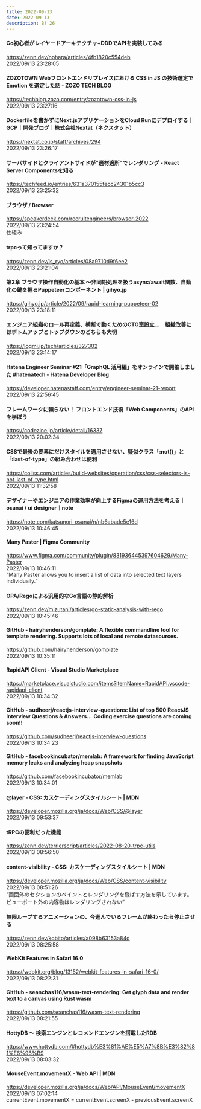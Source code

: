 ```yaml
---
title: 2022-09-13
date: 2022-09-13
description: B! 26
---
```


#### Go初心者がレイヤードアーキテクチャ+DDDでAPIを実装してみる
https://zenn.dev/nohara/articles/4fb1820c554deb<br>
2022/09/13 23:28:05<br>


#### ZOZOTOWN Webフロントエンドリプレイスにおける CSS in JS の技術選定で Emotion を選定した話 - ZOZO TECH BLOG
https://techblog.zozo.com/entry/zozotown-css-in-js<br>
2022/09/13 23:27:16<br>


#### Dockerfileを書かずにNext.jsアプリケーションをCloud Runにデプロイする｜GCP｜開発ブログ｜株式会社Nextat（ネクスタット）
https://nextat.co.jp/staff/archives/294<br>
2022/09/13 23:26:17<br>


#### サーバサイドとクライアントサイドが"適材適所"でレンダリング - React Server Componentsを知る
https://techfeed.io/entries/631a370155fecc24301b5cc3<br>
2022/09/13 23:25:32<br>


#### ブラウザ / Browser
https://speakerdeck.com/recruitengineers/browser-2022<br>
2022/09/13 23:24:54<br>
仕組み


#### trpcって知ってますか？
https://zenn.dev/is_ryo/articles/08a9710d9f6ee2<br>
2022/09/13 23:21:04<br>


#### 第2章 ブラウザ操作自動化の基本 ～非同期処理を扱うasync/await関数、自動化の鍵を握るPuppeteerコンポーネント | gihyo.jp
https://gihyo.jp/article/2022/09/rapid-learning-puppeteer-02<br>
2022/09/13 23:18:11<br>


#### エンジニア組織のロール再定義、横断で動くためのCTO室設立…　組織改善にはボトムアップとトップダウンのどちらも大切
https://logmi.jp/tech/articles/327302<br>
2022/09/13 23:14:17<br>


#### Hatena Engineer Seminar #21「GraphQL 活用編」をオンラインで開催しました #hatenatech - Hatena Developer Blog
https://developer.hatenastaff.com/entry/engineer-seminar-21-report<br>
2022/09/13 22:56:45<br>


#### フレームワークに頼らない！ フロントエンド技術「Web Components」のAPIを学ぼう
https://codezine.jp/article/detail/16337<br>
2022/09/13 20:02:34<br>


#### CSSで最後の要素にだけスタイルを適用させない、疑似クラス「:not()」と「:last-of-type」の組み合わせは便利
https://coliss.com/articles/build-websites/operation/css/css-selectors-is-not-last-of-type.html<br>
2022/09/13 11:32:58<br>


#### デザイナーやエンジニアの作業効率が向上するFigmaの運用方法を考える｜osanai / ui designer｜note
https://note.com/katsunori_osanai/n/nb6abade5e16d<br>
2022/09/13 10:46:45<br>


#### Many Paster | Figma Community
https://www.figma.com/community/plugin/831936445397604629/Many-Paster<br>
2022/09/13 10:46:11<br>
“Many Paster allows you to insert a list of data into selected text layers individually.”


#### OPA/Regoによる汎用的なGo言語の静的解析
https://zenn.dev/mizutani/articles/go-static-analysis-with-rego<br>
2022/09/13 10:45:46<br>


#### GitHub - hairyhenderson/gomplate: A flexible commandline tool for template rendering. Supports lots of local and remote datasources.
https://github.com/hairyhenderson/gomplate<br>
2022/09/13 10:35:11<br>


#### RapidAPI Client - Visual Studio Marketplace
https://marketplace.visualstudio.com/items?itemName=RapidAPI.vscode-rapidapi-client<br>
2022/09/13 10:34:32<br>


#### GitHub - sudheerj/reactjs-interview-questions: List of top 500 ReactJS Interview Questions & Answers....Coding exercise questions are coming soon!!
https://github.com/sudheerj/reactjs-interview-questions<br>
2022/09/13 10:34:23<br>


#### GitHub - facebookincubator/memlab: A framework for finding JavaScript memory leaks and analyzing heap snapshots
https://github.com/facebookincubator/memlab<br>
2022/09/13 10:34:01<br>


#### @layer - CSS: カスケーディングスタイルシート | MDN
https://developer.mozilla.org/ja/docs/Web/CSS/@layer<br>
2022/09/13 09:53:37<br>


#### tRPCの便利だった機能
https://zenn.dev/terrierscript/articles/2022-08-20-trpc-utils<br>
2022/09/13 08:56:50<br>


#### content-visibility - CSS: カスケーディングスタイルシート | MDN
https://developer.mozilla.org/ja/docs/Web/CSS/content-visibility<br>
2022/09/13 08:51:26<br>
“画面外のセクションのペイントとレンダリングを飛ばす方法を示しています。ビューポート外の内容物はレンダリングされない”


#### 無限ループするアニメーションの、今進んでいるフレームが終わったら停止させる
https://zenn.dev/kobito/articles/a098b63153a84d<br>
2022/09/13 08:25:58<br>


#### WebKit Features in Safari 16.0
https://webkit.org/blog/13152/webkit-features-in-safari-16-0/<br>
2022/09/13 08:22:31<br>


#### GitHub - seanchas116/wasm-text-rendering: Get glyph data and render text to a canvas using Rust wasm
https://github.com/seanchas116/wasm-text-rendering<br>
2022/09/13 08:21:55<br>


#### HottyDB 〜 検索エンジンとレコメンドエンジンを搭載したRDB
https://www.hottydb.com/#hottydb%E3%81%AE%E5%A7%8B%E3%82%81%E6%96%B9<br>
2022/09/13 08:03:32<br>


#### MouseEvent.movementX - Web API | MDN
https://developer.mozilla.org/ja/docs/Web/API/MouseEvent/movementX<br>
2022/09/13 07:02:14<br>
currentEvent.movementX = currentEvent.screenX - previousEvent.screenX


